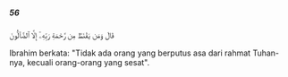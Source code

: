 ##### 56

<span class="ayah">قَالَ وَمَن يَقْنَطُ مِن رَّحْمَةِ رَبِّهِۦٓ إِلَّا ٱلضَّآلُّونَ</span>

<span class="ayah_translation">Ibrahim berkata: "Tidak ada orang yang berputus asa dari rahmat Tuhan-nya, kecuali orang-orang yang sesat".</span>
